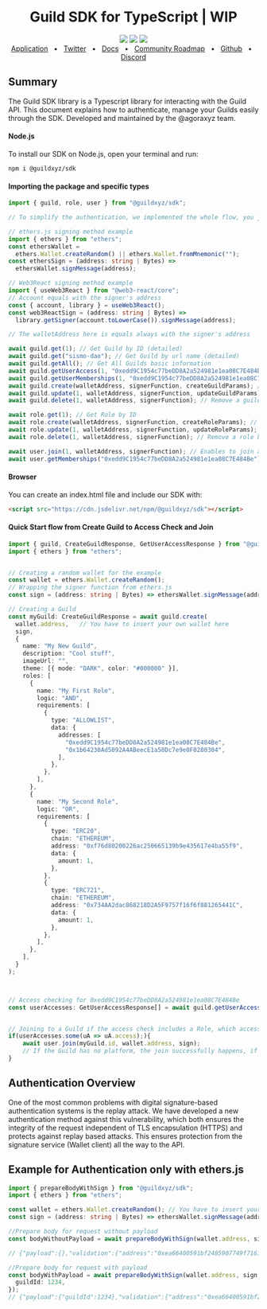 <div align="center">
<h1> Guild SDK for TypeScript | WIP </h1>
<a href="https://www.npmjs.com/package/@guildxyz/sdk"><img src="https://img.shields.io/npm/v/prisma.svg?style=flat" /></a>
  <a href="https://github.com/agoraxyz/guild-sdk/blob/main/CONTRIBUTING.md"><img src="https://img.shields.io/badge/PRs-welcome-brightgreen.svg" /></a>
  <a><img src="https://img.shields.io/badge/license-MIT-blue" /></a>
  <br/>
  <a href="https://guild.xyz">Application</a>
  <span>&nbsp;&nbsp;•&nbsp;&nbsp;</span>
    <a href="https://twitter.com/guildxyz">Twitter</a>
  <span>&nbsp;&nbsp;•&nbsp;&nbsp;</span>
    <a href="https://docs.guild.xyz/guild/">Docs</a>
  <span>&nbsp;&nbsp;•&nbsp;&nbsp;</span>
    <a href="https://roadmap.guild.xyz/">Community Roadmap</a>
  <span>&nbsp;&nbsp;•&nbsp;&nbsp;</span>
    <a href="https://github.com/agoraxyz">Github</a>
  <span>&nbsp;&nbsp;•&nbsp;&nbsp;</span>
    <a href="https://discord.gg/guildxyz">Discord</a>
</div>
  
  
  
## Summary
The Guild SDK library is a Typescript library for interacting with the Guild API. This document explains how to authenticate, manage your Guilds easily through the SDK. Developed and maintained by the @agoraxyz team.

#### Node.js

To install our SDK on Node.js, open your terminal and run:

```
npm i @guildxyz/sdk
```

#### Importing the package and specific types

```typescript
import { guild, role, user } from "@guildxyz/sdk";

// To simplify the authentication, we implemented the whole flow, you just have to provide a signing function from your library (like ethers or web3react). Check the examples below.

// ethers.js signing method example
import { ethers } from "ethers";
const ethersWallet =
  ethers.Wallet.createRandom() || ethers.Wallet.fromMnemonic("");
const ethersSign = (address: string | Bytes) =>
  ethersWallet.signMessage(address);

// Web3React signing method example
import { useWeb3React } from "@web3-react/core";
// Account equals with the signer's address
const { account, library } = useWeb3React();
const web3ReactSign = (address: string | Bytes) =>
  library.getSigner(account.toLowerCase()).signMessage(address);

// The walletAddress here is equals always with the signer's address

await guild.get(1); // Get Guild by ID (detailed)
await guild.get("sismo-dao"); // Get Guild by url name (detailed)
await guild.getAll(); // Get All Guilds basic information
await guild.getUserAccess(1, "0xedd9C1954c77beDD8A2a524981e1ea08C7E484Be"); // Access checking for an address for a specific Guild
await guild.getUserMemberships(1, "0xedd9C1954c77beDD8A2a524981e1ea08C7E484Be"); // User current memberships for the given Guild
await guild.create(walletAddress, signerFunction, createGuildParams); // Create a guild with specific params - check the example below
await guild.update(1, walletAddress, signerFunction, updateGuildParams); // Update a guild with the given params
await guild.delete(1, walletAddress, signerFunction); // Remove a guild by ID

await role.get(1); // Get Role by ID
await role.create(walletAddress, signerFunction, createRoleParams); // Create a role for an existing Guild
await role.update(1, walletAddress, signerFunction, updateRoleParams); // Update a role with the given params
await role.delete(1, walletAddress, signerFunction); // Remove a role by ID

await user.join(1, walletAddress, signerFunction); // Enables to join a user to the accessible roles in a Guild
await user.getMemberships("0xedd9C1954c77beDD8A2a524981e1ea08C7E484Be"); // Returns every Guild and Role of a given user
```

#### Browser

You can create an index.html file and include our SDK with:

```html
<script src="https://cdn.jsdelivr.net/npm/@guildxyz/sdk"></script>
```

#### Quick Start flow from Create Guild to Access Check and Join

```typescript
import { guild, CreateGuildResponse, GetUserAccessResponse } from "@guildxyz/sdk";
import { ethers } from "ethers";


// Creating a random wallet for the example
const wallet = ethers.Wallet.createRandom();
// Wrapping the signer function from ethers.js
const sign = (address: string | Bytes) => ethersWallet.signMessage(address);

// Creating a Guild
const myGuild: CreateGuildResponse = await guild.create(
  wallet.address,   // You have to insert your own wallet here
  sign,
  {
    name: "My New Guild",
    description: "Cool stuff",                                            // Optional
    imageUrl: "",                                                         // Optional
    theme: [{ mode: "DARK", color: "#000000" }],                          // Optional
    roles: [
      {
        name: "My First Role",
        logic: "AND",
        requirements: [
          {
            type: "ALLOWLIST",
            data: {
              addresses: [
                "0xedd9C1954c77beDD8A2a524981e1ea08C7E484Be",
                "0x1b64230Ad5092A4ABeecE1a50Dc7e9e0F0280304",
              ],
            },
          },
        ],
      },
      {
        name: "My Second Role",
        logic: "OR",
        requirements: [
          {
            type: "ERC20",
            chain: "ETHEREUM",
            address: "0xf76d80200226ac250665139b9e435617e4ba55f9",
            data: {
              amount: 1,
            },
          },
          {
            type: "ERC721",
            chain: "ETHEREUM",
            address: "0x734AA2dac868218D2A5F9757f16f6f881265441C",
            data: {
              amount: 1,
            },
          },
        ],
      },
    ],
  }
);



// Access checking for 0xedd9C1954c77beDD8A2a524981e1ea08C7E484Be
const userAccesses: GetUserAccessResponse[] = await guild.getUserAccess(myGuild.id, "0xedd9C1954c77beDD8A2a524981e1ea08C7E484Be");


// Joining to a Guild if the access check includes a Role, which accessible by the given address
if(userAccesses.some(uA => uA.access);){
    await user.join(myGuild.id, wallet.address, sign);
    // If the Guild has no platform, the join successfully happens, if the given address is eligible
}
```

## Authentication Overview

One of the most common problems with digital signature-based authentication systems is the replay attack. We have developed a new authentication method against this vulnerability, which both ensures the integrity of the request independent of TLS encapsulation (HTTPS) and protects against replay based attacks. This ensures protection from the signature service (Wallet client) all the way to the API.

## Example for Authentication only with ethers.js

```typescript
import { prepareBodyWithSign } from "@guildxyz/sdk";
import { ethers } from "ethers";

const wallet = ethers.Wallet.createRandom(); // You have to insert your own wallet here
const sign = (address: string | Bytes) => ethersWallet.signMessage(address);

//Prepare body for request without payload
const bodyWithoutPayload = await prepareBodyWithSign(wallet.address, sign);

// {"payload":{},"validation":{"address":"0xea66400591bf2485907749f71615128238f7ef0a","addressSignedMessage":"0xddc0d710043a232b430a3678d76367489b8f6c329e27e81795e75efb4744289034fdc4f7284e37b791609b0e1d76bf9a1837db2a3adf158e31a37ac6c91656511c","nonce":"0x26bb7d4c941aec37b239dbf6850e149faace8df740809c8f989c270f2a543c51","random":"wrETMso/e9YiMloSSeEusgMuoaVirTuIPfkzYGkDv7w=","timestamp":"1646265565126"}}

//Prepare body for request with payload
const bodyWithPayload = await prepareBodyWithSign(wallet.address, sign, {
  guildId: 1234,
});
// {"payload":{"guildId":1234},"validation":{"address":"0xea66400591bf2485907749f71615128238f7ef0a","addressSignedMessage":"0x544855fc7c34b2411d74b45395ae59e87b6be10c15598a12446f3b0b0daf25f501ad8532a6420f9c8288724df2e03c14068786260a2eaaa9938e31318034fe1b1b","hash":"0xd24a3714283ef2c42428e247e76d4afe6bb6f4c73b10131978b877bc78238aa9","nonce":"0x3c3b72ba441b2740682d8974d96df2f61f3b9d49235d97ff6d5fd50373b2429c","random":"vrCxwqgt0ml9bF9z3Pxg9j9te1v0VU/9Yx9oFkfm84k=","timestamp":"1646267441728"}}
```
